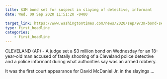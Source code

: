 ```yaml
---
title: $3M bond set for suspect in slaying of detective, informant
date: Wed, 09 Sep 2020 11:51:20 -0400

target_link: https://www.washingtontimes.com/news/2020/sep/9/3m-bond-set-for-suspect-in-slaying-of-detective-in/?utm_source=RSS_Feed&utm_medium=RSS
type: first_headline
categories:
    - first_headline
---
```

<p>CLEVELAND (AP) - A judge set a $3 million bond on Wednesday for an 18-year-old man accused of fatally shooting of a Cleveland police detective and a police informant during what authorities say was an armed robbery.</p> <p>It was the first court appearance for David McDaniel Jr. in the slayings ... 